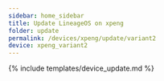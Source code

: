 ```yaml
---
sidebar: home_sidebar
title: Update LineageOS on xpeng
folder: update
permalink: /devices/xpeng/update/variant2
device: xpeng_variant2
---
```

{% include templates/device_update.md %}
